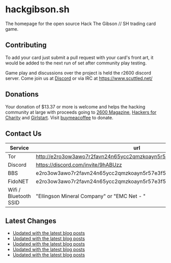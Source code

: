 # hackgibson.sh
The homepage for the open source Hack The Gibson // SH trading card game.


## Contributing

To add your card just submit a pull request with your card's front art, it would be added to the next run of set after community play testing.

Game play and discussions over the project is held the r2600 discord server. Come join us at [Discord](https://discord.com/invite/9hABUzz) or via IRC at https://www.scuttled.net/


## Donations

Your donation of $13.37 or more is welcome and helps the hacking community at large with proceeds going to [2600 Magazine](https://2600.com/), [Hackers for Charity](https://hackersforcharity.org) and [Girlstart](https://girlstart.org).  Visit [buymeacoffee](https://www.buymeacoffee.com/hackgibson.sh) to donate.


## Contact Us

Service | url
-|-
Tor | http://e2ro3ow3awo7r2favn24n65ycc2qmzkoayn5r57e3f56nvjwdcgg32ad.onion
Discord | https://discord.com/invite/9hABUzz
BBS | e2ro3ow3awo7r2favn24n65ycc2qmzkoayn5r57e3f56nvjwdcgg32ad.onion:23
FidoNET | e2ro3ow3awo7r2favn24n65ycc2qmzkoayn5r57e3f56nvjwdcgg32ad.onion:24554
Wifi / Bluetooth SSID | "Ellingson Mineral Company" or "EMC Net - <fidonet address>"

## Latest Changes
<!-- BLOG-POST-LIST:START -->
- [Updated with the latest blog posts](https://github.com/DFW2600/hackgibson.sh/commit/70791c26253c8c5b67a7422518e1895d81c686b3)
- [Updated with the latest blog posts](https://github.com/DFW2600/hackgibson.sh/commit/860201ee52aee1d35840b6a11675027041cdd195)
- [Updated with the latest blog posts](https://github.com/DFW2600/hackgibson.sh/commit/536fd596761710caca3e41ea595a7c59e3d6e6a1)
- [Updated with the latest blog posts](https://github.com/DFW2600/hackgibson.sh/commit/aa9b3ef0e31b63064e5936c73bd4f0cfec71cfe6)
- [Updated with the latest blog posts](https://github.com/DFW2600/hackgibson.sh/commit/3d7b5eb39cd3e9fbdaa632f785e22ba8129e974f)
<!-- BLOG-POST-LIST:END -->
